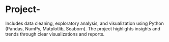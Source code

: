 # Project-
Includes data cleaning, exploratory analysis, and visualization using Python (Pandas, NumPy, Matplotlib, Seaborn). The project highlights insights and trends through clear visualizations and reports.

